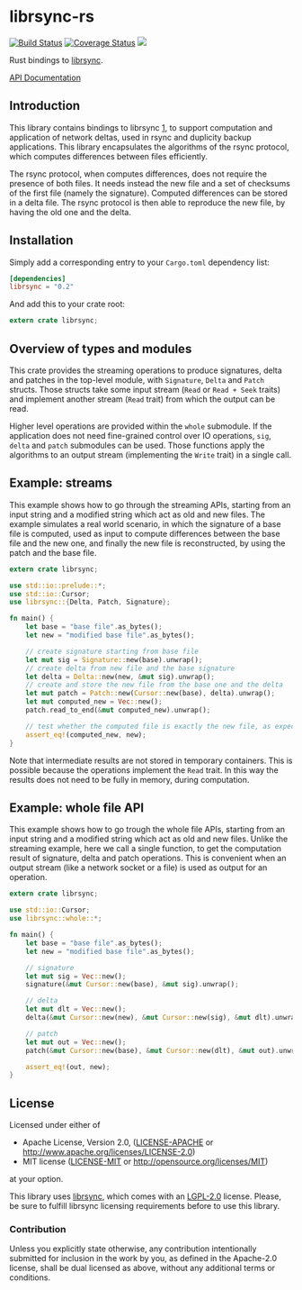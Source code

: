 # librsync-rs
[![Build Status](https://travis-ci.org/mbrt/librsync-rs.svg?branch=master)](https://travis-ci.org/mbrt/librsync-rs)
[![Coverage Status](https://coveralls.io/repos/github/mbrt/librsync-rs/badge.svg?branch=master)](https://coveralls.io/github/mbrt/librsync-rs?branch=master)
[![](http://meritbadge.herokuapp.com/librsync)](https://crates.io/crates/librsync)

Rust bindings to [librsync](https://github.com/librsync/librsync).

[API Documentation](https://docs.rs/librsync)


## Introduction

This library contains bindings to librsync [1], to support computation and application of
network deltas, used in rsync and duplicity backup applications. This library encapsulates the
algorithms of the rsync protocol, which computes differences between files efficiently.

The rsync protocol, when computes differences, does not require the presence of both files.
It needs instead the new file and a set of checksums of the first file (namely the signature).
Computed differences can be stored in a delta file. The rsync protocol is then able to
reproduce the new file, by having the old one and the delta.

[1]: http://librsync.sourcefrog.net/


## Installation

Simply add a corresponding entry to your `Cargo.toml` dependency list:

```toml
[dependencies]
librsync = "0.2"
```

And add this to your crate root:

```rust
extern crate librsync;
```


## Overview of types and modules

This crate provides the streaming operations to produce signatures, delta and patches in the
top-level module, with `Signature`, `Delta` and `Patch` structs. Those structs take some input
stream (`Read` or `Read + Seek` traits) and implement another stream (`Read` trait) from which
the output can be read.

Higher level operations are provided within the `whole` submodule. If the application does not
need fine-grained control over IO operations, `sig`, `delta` and `patch` submodules can be
used. Those functions apply the algorithms to an output stream (implementing the `Write` trait)
in a single call.


## Example: streams

This example shows how to go through the streaming APIs, starting from an input string and a
modified string which act as old and new files. The example simulates a real world scenario, in
which the signature of a base file is computed, used as input to compute differences between
the base file and the new one, and finally the new file is reconstructed, by using the patch
and the base file.

```rust
extern crate librsync;

use std::io::prelude::*;
use std::io::Cursor;
use librsync::{Delta, Patch, Signature};

fn main() {
    let base = "base file".as_bytes();
    let new = "modified base file".as_bytes();

    // create signature starting from base file
    let mut sig = Signature::new(base).unwrap();
    // create delta from new file and the base signature
    let delta = Delta::new(new, &mut sig).unwrap();
    // create and store the new file from the base one and the delta
    let mut patch = Patch::new(Cursor::new(base), delta).unwrap();
    let mut computed_new = Vec::new();
    patch.read_to_end(&mut computed_new).unwrap();

    // test whether the computed file is exactly the new file, as expected
    assert_eq!(computed_new, new);
}
```

Note that intermediate results are not stored in temporary containers. This is possible because
the operations implement the `Read` trait. In this way the results does not need to be fully in
memory, during computation.


## Example: whole file API

This example shows how to go trough the whole file APIs, starting from an input string and a
modified string which act as old and new files. Unlike the streaming example, here we call a
single function, to get the computation result of signature, delta and patch operations. This
is convenient when an output stream (like a network socket or a file) is used as output for an
operation.

```rust
extern crate librsync;

use std::io::Cursor;
use librsync::whole::*;

fn main() {
    let base = "base file".as_bytes();
    let new = "modified base file".as_bytes();

    // signature
    let mut sig = Vec::new();
    signature(&mut Cursor::new(base), &mut sig).unwrap();

    // delta
    let mut dlt = Vec::new();
    delta(&mut Cursor::new(new), &mut Cursor::new(sig), &mut dlt).unwrap();

    // patch
    let mut out = Vec::new();
    patch(&mut Cursor::new(base), &mut Cursor::new(dlt), &mut out).unwrap();

    assert_eq!(out, new);
}
```

## License

Licensed under either of

 * Apache License, Version 2.0, ([LICENSE-APACHE](LICENSE-APACHE) or http://www.apache.org/licenses/LICENSE-2.0)
 * MIT license ([LICENSE-MIT](LICENSE-MIT) or http://opensource.org/licenses/MIT)

at your option.

This library uses [librsync](https://github.com/librsync/librsync), which comes with an
[LGPL-2.0](https://github.com/librsync/librsync/blob/master/COPYING) license. Please, be sure to fulfill librsync
licensing requirements before to use this library.

### Contribution

Unless you explicitly state otherwise, any contribution intentionally
submitted for inclusion in the work by you, as defined in the Apache-2.0
license, shall be dual licensed as above, without any additional terms or
conditions.
